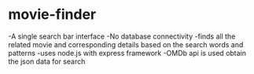 # movie-finder
-A single search bar interface
-No database connectivity
-finds all the related movie and corresponding details based on the search words and patterns
-uses node.js with express framework
-OMDb api is used obtain the json data for search
